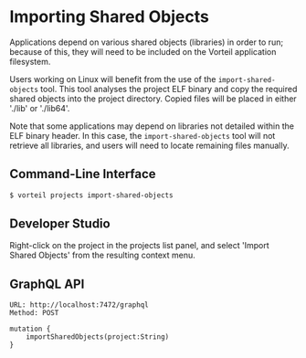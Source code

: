 # Importing Shared Objects
Applications depend on various shared objects (libraries) in order to run; because of this, they will need to be included on the Vorteil application filesystem.

Users working on Linux will benefit from the use of the ```import-shared-objects``` tool. This tool analyses the project ELF binary and copy the required shared objects into the project directory. Copied files will be placed in either './lib' or './lib64'.

Note that some applications may depend on libraries not detailed within the ELF binary header. In this case, the ```import-shared-objects``` tool will not retrieve all libraries, and users will need to locate remaining files manually.

## Command-Line Interface
```bash
$ vorteil projects import-shared-objects
```

## Developer Studio
Right-click on the project in the projects list panel, and select 'Import Shared Objects' from the resulting context menu.

## GraphQL API
```
URL: http://localhost:7472/graphql
Method: POST

mutation {
    importSharedObjects(project:String)
}
```

